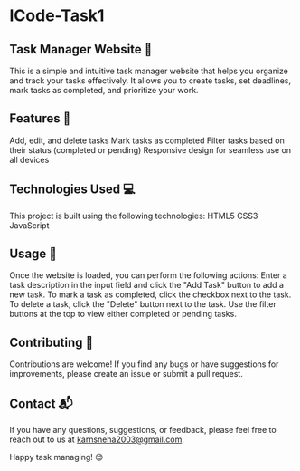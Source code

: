 # ICode-Task1
## Task Manager Website 📝
This is a simple and intuitive task manager website that helps you organize and track your tasks effectively. It allows you to create tasks, set deadlines, mark tasks as completed, and prioritize your work.

## Features 🚀
Add, edit, and delete tasks
Mark tasks as completed
Filter tasks based on their status (completed or pending)
Responsive design for seamless use on all devices

## Technologies Used 💻
This project is built using the following technologies:
HTML5
CSS3
JavaScript

## Usage 🎯
Once the website is loaded, you can perform the following actions:
Enter a task description in the input field and click the "Add Task" button to add a new task.
To mark a task as completed, click the checkbox next to the task.
To delete a task, click the "Delete" button next to the task.
Use the filter buttons at the top to view either completed or pending tasks.

## Contributing 🤝
Contributions are welcome! If you find any bugs or have suggestions for improvements, please create an issue or submit a pull request.

## Contact 📬
If you have any questions, suggestions, or feedback, please feel free to reach out to us at karnsneha2003@gmail.com.

Happy task managing! 😊




